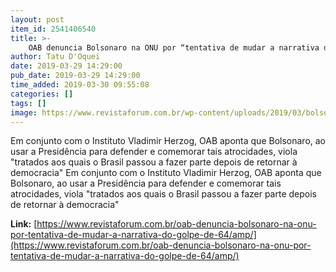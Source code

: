 ```yaml
---
layout: post
item_id: 2541406540
title: >-
    OAB denuncia Bolsonaro na ONU por “tentativa de mudar a narrativa do golpe de 64”
author: Tatu D'Oquei
date: 2019-03-29 14:29:00
pub_date: 2019-03-29 14:29:00
time_added: 2019-03-30 09:55:08
categories: []
tags: []
image: https://www.revistaforum.com.br/wp-content/uploads/2019/03/bolsonarocelular-e1553622443563.jpg
---
```


Em conjunto com o Instituto Vladimir Herzog, OAB aponta que Bolsonaro, ao usar a Presidência para defender e comemorar tais atrocidades, viola "tratados aos quais o Brasil passou a fazer parte depois de retornar à democracia" Em conjunto com o Instituto Vladimir Herzog, OAB aponta que Bolsonaro, ao usar a Presidência para defender e comemorar tais atrocidades, viola "tratados aos quais o Brasil passou a fazer parte depois de retornar à democracia"

**Link:** [https://www.revistaforum.com.br/oab-denuncia-bolsonaro-na-onu-por-tentativa-de-mudar-a-narrativa-do-golpe-de-64/amp/](https://www.revistaforum.com.br/oab-denuncia-bolsonaro-na-onu-por-tentativa-de-mudar-a-narrativa-do-golpe-de-64/amp/)

